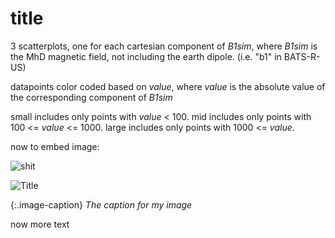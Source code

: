 # title
3 scatterplots, one for each cartesian component of *B1sim*, where *B1sim* is 
the MhD magnetic field, not including the earth dipole. (i.e. "b1" in BATS-R-US) 

datapoints color coded based on *value*, where *value* is the absolute value of 
the corresponding component of *B1sim*

small includes only points with *value* < 100.
mid includes only points with 100 <= *value* <= 1000.
large includes only points with 1000 <= *value*.

now to embed image:

<img src="https://dummyimage.com/200x200/b844b8/fff" alt="shit">

![](https://dummyimage.com/200x200/b844b8/fff "Title")

{:.image-caption}
*The caption for my image*

now more text
